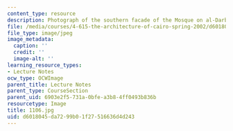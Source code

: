```yaml
---
content_type: resource
description: Photograph of the southern facade of the Mosque on al-Darb al-Ahmar.
file: /media/courses/4-615-the-architecture-of-cairo-spring-2002/d6018045da7299b01f27516636d4d243_1106.jpg
file_type: image/jpeg
image_metadata:
  caption: ''
  credit: ''
  image-alt: ''
learning_resource_types:
- Lecture Notes
ocw_type: OCWImage
parent_title: Lecture Notes
parent_type: CourseSection
parent_uid: 6903e2f5-731a-0bfe-a3b8-4ff0493b836b
resourcetype: Image
title: 1106.jpg
uid: d6018045-da72-99b0-1f27-516636d4d243
---
```

